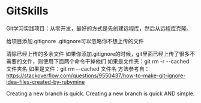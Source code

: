 # GitSkills
Git学习实践项目：从零开发，最好的方式是先创建远程库，然后从远程库克隆。

给项目添加.gitignore
.gitignore可以忽略你不想上传的文件

清除已经上传的多余文件
如果你添加.gitignore的时候，git里面已经上传了很多不需要的文件，则使用下面两个命令干掉他们
如果是文件夹：git rm -r --cached 文件夹名
如果是文件：git rm --cached 文件名
方法参考自：https://stackoverflow.com/questions/9550437/how-to-make-git-ignore-idea-files-created-by-rubymine


Creating a new branch is quick.
Creating a new branch is quick AND simple.